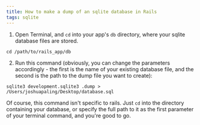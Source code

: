 ```yaml
---
title: How to make a dump of an sqlite database in Rails
tags: sqlite
---
```


1) Open Terminal, and `cd` into your app's `db` directory, where your sqlite database files are stored.

~~~markup
cd /path/to/rails_app/db
~~~

2) Run this command (obviously, you can change the parameters accordingly - the first is the name of your existing database file, and the second is the path to the dump file you want to create):

~~~markup
sqlite3 development.sqlite3 .dump > /Users/joshuapaling/Desktop/database.sql
~~~

Of course, this command isn't specific to rails. Just `cd` into the directory containing your database, or specify the full path to it as the first parameter of your terminal command, and you're good to go.
